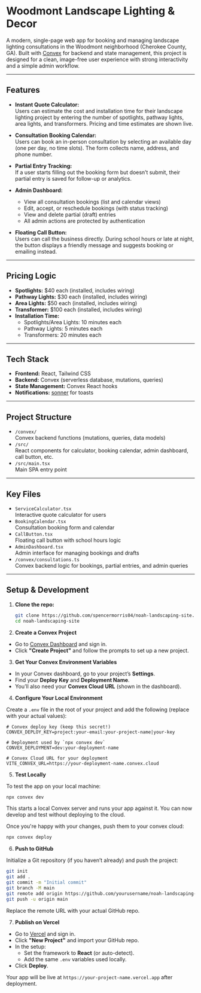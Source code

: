 # Woodmont Landscape Lighting & Decor

A modern, single-page web app for booking and managing landscape lighting consultations in the Woodmont neighborhood (Cherokee County, GA). Built with [Convex](https://convex.dev) for backend and state management, this project is designed for a clean, image-free user experience with strong interactivity and a simple admin workflow.

---

## Features

- **Instant Quote Calculator:**  
  Users can estimate the cost and installation time for their landscape lighting project by entering the number of spotlights, pathway lights, area lights, and transformers. Pricing and time estimates are shown live.

- **Consultation Booking Calendar:**  
  Users can book an in-person consultation by selecting an available day (one per day, no time slots). The form collects name, address, and phone number.

- **Partial Entry Tracking:**  
  If a user starts filling out the booking form but doesn’t submit, their partial entry is saved for follow-up or analytics.

- **Admin Dashboard:**  
  - View all consultation bookings (list and calendar views)
  - Edit, accept, or reschedule bookings (with status tracking)
  - View and delete partial (draft) entries
  - All admin actions are protected by authentication

- **Floating Call Button:**  
  Users can call the business directly. During school hours or late at night, the button displays a friendly message and suggests booking or emailing instead.

---

## Pricing Logic

- **Spotlights:** $40 each (installed, includes wiring)
- **Pathway Lights:** $30 each (installed, includes wiring)
- **Area Lights:** $50 each (installed, includes wiring)
- **Transformer:** $100 each (installed, includes wiring)
- **Installation Time:**  
  - Spotlights/Area Lights: 10 minutes each  
  - Pathway Lights: 5 minutes each  
  - Transformers: 20 minutes each

---

## Tech Stack

- **Frontend:** React, Tailwind CSS
- **Backend:** Convex (serverless database, mutations, queries)
- **State Management:** Convex React hooks
- **Notifications:** [sonner](https://sonner.emilkowal.ski/) for toasts

---

## Project Structure

- `/convex/`  
  Convex backend functions (mutations, queries, data models)
- `/src/`  
  React components for calculator, booking calendar, admin dashboard, call button, etc.
- `/src/main.tsx`  
  Main SPA entry point

---

## Key Files

- `ServiceCalculator.tsx`  
  Interactive quote calculator for users
- `BookingCalendar.tsx`  
  Consultation booking form and calendar
- `CallButton.tsx`  
  Floating call button with school hours logic
- `AdminDashboard.tsx`  
  Admin interface for managing bookings and drafts
- `/convex/consultations.ts`  
  Convex backend logic for bookings, partial entries, and admin queries

---

## Setup & Development

1. **Clone the repo:**
   ```bash
   git clone https://github.com/spencermorris04/noah-landscaping-site.git
   cd noah-landscaping-site
   ```

2. **Create a Convex Project**

- Go to [Convex Dashboard](https://dashboard.convex.dev/) and sign in.
- Click **"Create Project"** and follow the prompts to set up a new project.

3. **Get Your Convex Environment Variables**

- In your Convex dashboard, go to your project’s **Settings**.
- Find your **Deploy Key** and **Deployment Name**.
- You’ll also need your **Convex Cloud URL** (shown in the dashboard).

4. **Configure Your Local Environment**

Create a `.env` file in the root of your project and add the following (replace with your actual values):

```env
# Convex deploy key (keep this secret!)
CONVEX_DEPLOY_KEY=project:your-email:your-project-name|your-key

# Deployment used by `npx convex dev`
CONVEX_DEPLOYMENT=dev:your-deployment-name

# Convex Cloud URL for your deployment
VITE_CONVEX_URL=https://your-deployment-name.convex.cloud
```

5. **Test Locally**

To test the app on your local machine:

```bash
npx convex dev
```

This starts a local Convex server and runs your app against it. You can now develop and test without deploying to the cloud.

Once you're happy with your changes, push them to your convex cloud:

```bash
npx convex deploy
```

6. **Push to GitHub**

Initialize a Git repository (if you haven’t already) and push the project:

```bash
git init
git add .
git commit -m "Initial commit"
git branch -M main
git remote add origin https://github.com/yourusername/noah-landscaping-site.git
git push -u origin main
```

Replace the remote URL with your actual GitHub repo.

7. **Publish on Vercel**

- Go to [Vercel](https://vercel.com/) and sign in.
- Click **"New Project"** and import your GitHub repo.
- In the setup:
   - Set the framework to **React** (or auto-detect).
   - Add the same `.env` variables used locally.
- Click **Deploy**.

Your app will be live at `https://your-project-name.vercel.app` after deployment.